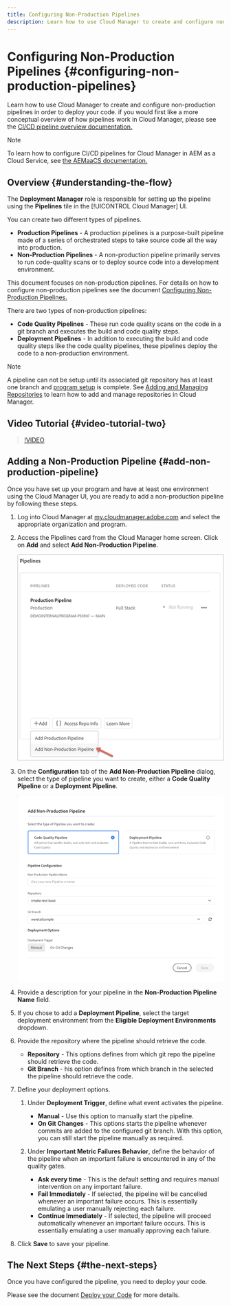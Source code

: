 ```yaml
---
title: Configuring Non-Production Pipelines
description: Learn how to use Cloud Manager to create and configure non-production pipelines in order to deploy your code.
---
```


# Configuring Non-Production Pipelines {#configuring-non-production-pipelines}

Learn how to use Cloud Manager to create and configure non-production pipelines in order to deploy your code. if you would first like a more conceptual overview of how pipelines work in Cloud Manager, please see the [CI/CD pipeline overview documentation.](ci-cd-pipeline.md)

>[!NOTE]
>
>To learn how to configure CI/CD pipelines for Cloud Manager in AEM as a Cloud Service, see [the AEMaaCS documentation.](https://experienceleague.adobe.com/docs/experience-manager-cloud-service/implementing/using-cloud-manager/configure-pipeline.html#using-cloud-manager)

## Overview {#understanding-the-flow}

The **Deployment Manager** role is responsible for setting up the pipeline using the **Pipelines** tile in the [!UICONTROL Cloud Manager] UI.

You can create two different types of pipelines.

* **Production Pipelines** - A production pipelines is a purpose-built pipeline made of a series of orchestrated steps to take source code all the way into production.
* **Non-Production Pipelines** - A non-production pipeline primarily serves to run code-quality scans or to deploy source code into a development environment.

This document focuses on non-production pipelines. For details on how to configure non-production pipelines see the document [Configuring Non-Production Pipelines.](configuring-non-production-pipelines.md)

There are two types of non-production pipelines:

* **Code Quality Pipelines** - These run code quality scans on the code in a git branch and executes the build and code quality steps.
* **Deployment Pipelines** - In addition to executing the build and code quality steps like the code quality pipelines, these pipelines deploy the code to a non-production environment.

>[!NOTE]
>
>A pipeline can not be setup until its associated git repository has at least one branch and [program setup](setting-up-program.md) is complete. See [Adding and Managing Repositories](cloud-manager-repositories.md) to learn how to add and manage repositories in Cloud Manager.

## Video Tutorial {#video-tutorial-two}

>[!VIDEO](https://video.tv.adobe.com/v/26316/)

## Adding a Non-Production Pipeline {#add-non-production-pipeline}

Once you have set up your program and have at least one environment using the Cloud Manager UI, you are ready to add a non-production pipeline by following these steps.

1. Log into Cloud Manager at [my.cloudmanager.adobe.com](https://my.cloudmanager.adobe.com) and select the appropriate organization and program.

1. Access the Pipelines card from the Cloud Manager home screen. Click on **Add** and select **Add Non-Production Pipeline**.

   ![Add non-production pipeline](/help/using/assets/configure-pipelines/nonprod-pipeline-add1.png)

1. On the **Configuration** tab of the **Add Non-Production Pipeline** dialog, select the type of pipeline you want to create, either a **Code Quality Pipeline** or a **Deployment Pipeline**.

   
   ![Choose pipeline type](/help/using/assets/configure-pipelines/add-non-production-pipeline.png)

1. Provide a description for your pipeline in the **Non-Production Pipeline Name** field.

1. If you chose to add a **Deployment Pipeline**, select the target deployment environment from the **Eligible Deployment Environments** dropdown.

1. Provide the repository where the pipeline should retrieve the code.

   * **Repository** - This options defines from which git repo the pipeline should retrieve the code.
   * **Git Branch** - his option defines from which branch in the selected the pipeline should retrieve the code.

1. Define your deployment options.

   1. Under **Deployment Trigger**, define what event activates the pipeline.

      * **Manual** - Use this option to manually start the pipeline.
      * **On Git Changes** - This options starts the pipeline whenever commits are added to the configured git branch. With this option, you can still start the pipeline manually as required.

    1. Under **Important Metric Failures Behavior**, define the behavior of the pipeline when an important failure is encountered in any of the quality gates.

       * **Ask every time** - This is the default setting and requires manual intervention on any important failure.
       * **Fail Immediately** - If selected, the pipeline will be cancelled whenever an important failure occurs. This is essentially emulating a user manually rejecting each failure.
       * **Continue Immediately** - If selected, the pipeline will proceed automatically whenever an important failure occurs. This is essentially emulating a user manually approving each failure.

1. Click **Save** to save your pipeline.

## The Next Steps {#the-next-steps}

Once you have configured the pipeline, you need to deploy your code.

Please see the document [Deploy your Code](deploying-code.md) for more details.
